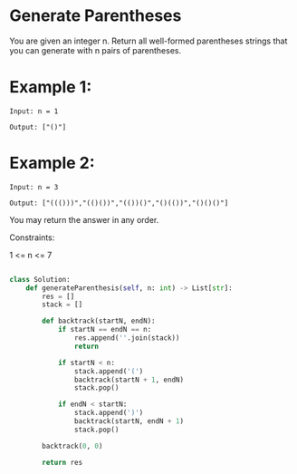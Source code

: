 # Generate Parentheses

You are given an integer n. Return all well-formed parentheses strings that you can generate with n pairs of parentheses.

# Example 1:

```
Input: n = 1

Output: ["()"]
```

# Example 2:

```
Input: n = 3

Output: ["((()))","(()())","(())()","()(())","()()()"]
```

You may return the answer in any order.

Constraints:

1 <= n <= 7

```py

class Solution:
    def generateParenthesis(self, n: int) -> List[str]:
        res = []
        stack = []

        def backtrack(startN, endN):
            if startN == endN == n:
                res.append(''.join(stack))
                return

            if startN < n:
                stack.append('(')
                backtrack(startN + 1, endN)
                stack.pop()

            if endN < startN:
                stack.append(')')
                backtrack(startN, endN + 1)
                stack.pop()

        backtrack(0, 0)

        return res

```
